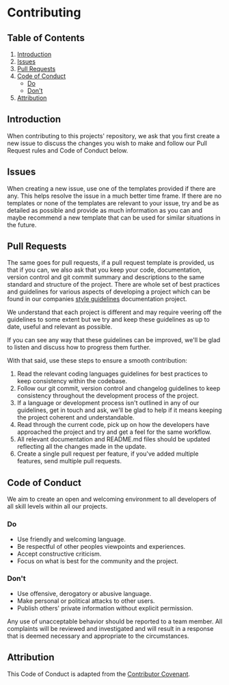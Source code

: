 # Contributing

## Table of Contents
1. [Introduction](#introduction)
2. [Issues](#issues)
3. [Pull Requests](#pull-requests)
4. [Code of Conduct](#code-of-conduct)
    - [Do](#do)
    - [Don't](#dont)
5. [Attribution](#attribution)

## Introduction

When contributing to this projects' repository, we ask that you first create a new issue to discuss the changes you wish to make and follow our Pull Request rules and Code of Conduct below.

## Issues

When creating a new issue, use one of the templates provided if there are any. This helps resolve the issue in a much better time frame. If there are no templates or none of the templates are relevant to your issue, try and be as detailed as possible and provide as much information as you can and maybe recommend a new template that can be used for similar situations in the future.

## Pull Requests

The same goes for pull requests, if a pull request template is provided, us that if you can, we also ask that you keep your code, documentation, version control and git commit summary and descriptions to the same standard and structure of the project. There are whole set of best practices and guidelines for various aspects of developing a project which can be found in our companies [style guidelines](https://github.com/cloudeight/style-guidelines) documentation project.

We understand that each project is different and may require veering off the guidelines to some extent but we try and keep these guidelines as up to date, useful and relevant as possible.

If you can see any way that these guidelines can be improved, we'll be glad to listen and discuss how to progress them further.

With that said, use these steps to ensure a smooth contribution:

1. Read the relevant coding languages guidelines for best practices to keep consistency within the codebase.
2. Follow our git commit, version control and changelog guidelines to keep consistency throughout the development process of the project.
3. If a language or development process isn't outlined in any of our guidelines, get in touch and ask, we'll be glad to help if it means keeping the project coherent and understandable.
4. Read through the current code, pick up on how the developers have approached the project and try and get a feel for the same workflow.
5. All relevant documentation and README.md files should be updated reflecting all the changes made in the update.
6. Create a single pull request per feature, if you've added multiple features, send multiple pull requests.

## Code of Conduct

We aim to create an open and welcoming environment to all developers of all skill levels within all our projects.

### Do

  - Use friendly and welcoming language.
  - Be respectful of other peoples viewpoints and experiences.
  - Accept constructive criticism.
  - Focus on what is best for the community and the project.

### Don't

  - Use offensive, derogatory or abusive language.
  - Make personal or political attacks to other users.
  - Publish others' private information without explicit permission.

Any use of unacceptable behavior should be reported to a team member. All complaints will be reviewed and investigated and will result in a response that is deemed necessary and appropriate to the circumstances.

## Attribution

This Code of Conduct is adapted from the [Contributor Covenant](http://contributor-covenant.org/version/1/4/).
